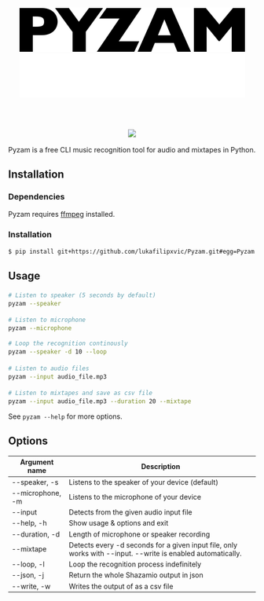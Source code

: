 <br />
<p align="center">
<img src="https://github.com/lukafilipxvic/pyzam/blob/main/images/pyzam-logo-dark.png?raw=true#gh-light-mode-only" alt="Pyzam logo" width="459">
<img src="https://github.com/lukafilipxvic/pyzam/blob/main/images/pyzam-logo-light.png?raw=true#gh-dark-mode-only" alt="Pyzam logo" width="459">
</p>
<br />
<br />

<p align="center">
  <a href="./LICENSE.md"><img src="https://img.shields.io/badge/license-MIT-blue.svg"></a>
</p>

Pyzam is a free CLI music recognition tool for audio and mixtapes in Python.

## Installation

### Dependencies
Pyzam requires [ffmpeg](https://git.ffmpeg.org/ffmpeg.git 'Download ffmpeg') installed.

### Installation
```bash
$ pip install git+https://github.com/lukafilipxvic/Pyzam.git#egg=Pyzam

```


## Usage
```bash
# Listen to speaker (5 seconds by default)
pyzam --speaker

# Listen to microphone
pyzam --microphone
```

```bash
# Loop the recognition continously
pyzam --speaker -d 10 --loop

# Listen to audio files
pyzam --input audio_file.mp3

# Listen to mixtapes and save as csv file
pyzam --input audio_file.mp3 --duration 20 --mixtape
```

See `pyzam --help` for more options.

## Options
| Argument name     | Description                                          |
| ----------------  | -----------------------------------------------------|
| --speaker, -s     | Listens to the speaker of your device (default)
| --microphone, -m  | Listens to the microphone of your device
| --input           | Detects from the given audio input file
| --help, -h        | Show usage & options and exit
| --duration, -d    | Length of microphone or speaker recording
| --mixtape         | Detects every -d seconds for a given input file, only works with --input. --write is enabled automatically.
| --loop, -l        | Loop the recognition process indefinitely
| --json, -j        | Return the whole Shazamio output in json
| --write, -w       | Writes the output of as a csv file
